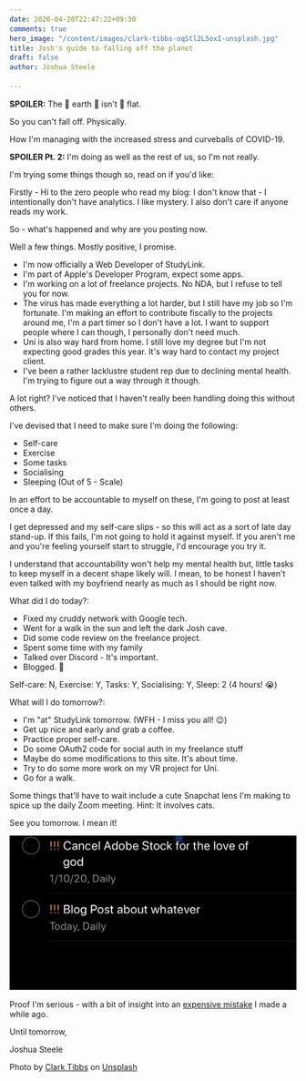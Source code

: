 ```yaml
---
date: 2020-04-20T22:47:22+09:30
comments: true
hero_image: "/content/images/clark-tibbs-oqStl2L5oxI-unsplash.jpg"
title: Josh's guide to falling off the planet
draft: false
author: Joshua Steele

---
```

**SPOILER:** The 👏 earth 👏 isn't 👏 flat.

So you can't fall off. Physically.

How I'm managing with the increased stress and curveballs of COVID-19.

**SPOILER Pt. 2:** I'm doing as well as the rest of us, so I'm not really.

I'm trying some things though so, read on if you'd like:

Firstly - Hi to the zero people who read my blog: I don't know that - I intentionally don't have analytics. I like mystery. I also don't care if anyone reads my work.

So - what's happened and why are you posting now.

Well a few things. Mostly positive, I promise.

* I'm now officially a Web Developer of StudyLink.
* I'm part of Apple's Developer Program, expect some apps.
* I'm working on a lot of freelance projects. No NDA, but I refuse to tell you for now.
* The virus has made everything a lot harder, but I still have my job so I'm fortunate. I'm making an effort to contribute fiscally to the projects around me, I'm a part timer so I don't have a lot. I want to support people where I can though, I personally don't need much.
* Uni is also way hard from home. I still love my degree but I'm not expecting good grades this year. It's way hard to contact my project client.
* I've been a rather lacklustre student rep due to declining mental health. I'm trying to figure out a way through it though.

A lot right? I've noticed that I haven't really been handling doing this without others.

I've devised that I need to make sure I'm doing the following:

* Self-care
* Exercise
* Some tasks
* Socialising
* Sleeping (Out of 5 - Scale)

In an effort to be accountable to myself on these, I'm going to post at least once a day.

I get depressed and my self-care slips - so this will act as a sort of late day stand-up. If this fails, I'm not going to hold it against myself. If you aren't me and you're feeling yourself start to struggle, I'd encourage you try it.

I understand that accountability won't help my mental health but, little tasks to keep myself in a decent shape likely will. I mean, to be honest I haven't even talked with my boyfriend nearly as much as I should be right now.

What did I do today?:

* Fixed my cruddy network with Google tech.
* Went for a walk in the sun and left the dark Josh cave.
* Did some code review on the freelance project.
* Spent some time with my family
* Talked over Discord - It's important.
* Blogged. 🙂

Self-care: N, Exercise: Y, Tasks: Y, Socialising: Y, Sleep: 2 (4 hours! 😭)

What will I do tomorrow?:

* I'm "at" StudyLink tomorrow. (WFH - I miss you all! 😉)
* Get up nice and early and grab a coffee.
* Practice proper self-care.
* Do some OAuth2 code for social auth in my freelance stuff
* Maybe do some modifications to this site. It's about time.
* Try to do some more work on my VR project for Uni.
* Go for a walk.

Some things that'll have to wait include a cute Snapchat lens I'm making to spice up the daily Zoom meeting. Hint: It involves cats.

See you tomorrow. I mean it!

![](/content/images/IMG_EEEBC0872710-1.jpeg)

Proof I'm serious - with a bit of insight into an [expensive mistake](https://stock.adobe.com) I made a while ago.

Until tomorrow,

Joshua Steele

Photo by [Clark Tibbs](https://unsplash.com/@clarktibbs?utm_source=unsplash&utm_medium=referral&utm_content=creditCopyText) on [Unsplash](https://unsplash.com/s/photos/hope?utm_source=unsplash&utm_medium=referral&utm_content=creditCopyText)